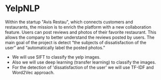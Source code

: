 # YelpNLP

Within the startup "Avis Restau", which connects customers and restaurants, the mission is to enrich the platform with a new collaboration feature. Users can post reviews and photos of their favorite restaurant. This allows the company to better understand the reviews posted by users. The main goal of the project is detect “the subjects of dissatisfaction of the user” and “automatically label the posted photos.” 
* We will use SIFT to classify the yelp images.
* Also we will use deep learning (transfer learning) to classify the images.
* For the detection of 'dissatisfaction of the user' we will use TF-IDF and Word2Vec approach.
